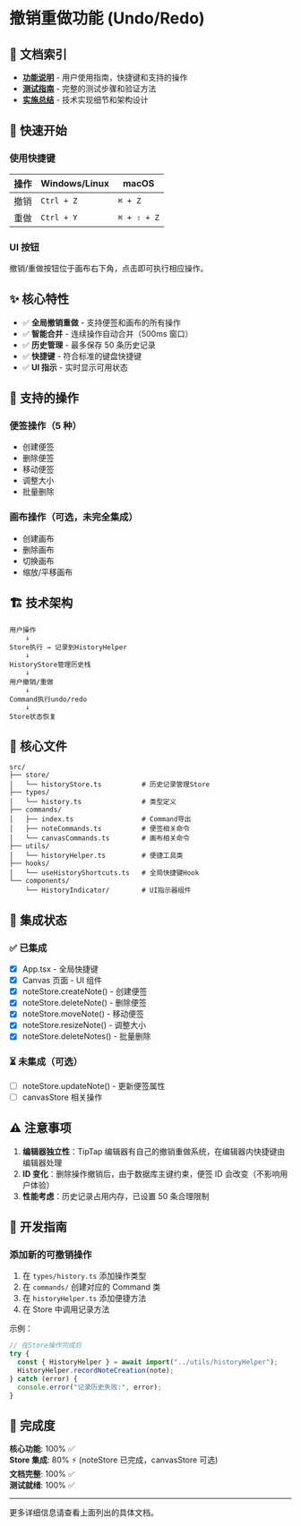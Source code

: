 # 撤销重做功能 (Undo/Redo)

## 📖 文档索引

- **[功能说明](./撤销重做功能说明.md)** - 用户使用指南，快捷键和支持的操作
- **[测试指南](./撤销重做功能测试指南.md)** - 完整的测试步骤和验证方法
- **[实施总结](./撤销重做功能实施总结.md)** - 技术实现细节和架构设计

## 🚀 快速开始

### 使用快捷键

| 操作 | Windows/Linux | macOS       |
| ---- | ------------- | ----------- |
| 撤销 | `Ctrl + Z`    | `⌘ + Z`     |
| 重做 | `Ctrl + Y`    | `⌘ + ⇧ + Z` |

### UI 按钮

撤销/重做按钮位于画布右下角，点击即可执行相应操作。

## ✨ 核心特性

- ✅ **全局撤销重做** - 支持便签和画布的所有操作
- ✅ **智能合并** - 连续操作自动合并（500ms 窗口）
- ✅ **历史管理** - 最多保存 50 条历史记录
- ✅ **快捷键** - 符合标准的键盘快捷键
- ✅ **UI 指示** - 实时显示可用状态

## 🎯 支持的操作

### 便签操作（5 种）

- 创建便签
- 删除便签
- 移动便签
- 调整大小
- 批量删除

### 画布操作（可选，未完全集成）

- 创建画布
- 删除画布
- 切换画布
- 缩放/平移画布

## 🏗️ 技术架构

```
用户操作
    ↓
Store执行 → 记录到HistoryHelper
    ↓
HistoryStore管理历史栈
    ↓
用户撤销/重做
    ↓
Command执行undo/redo
    ↓
Store状态恢复
```

## 📂 核心文件

```
src/
├── store/
│   └── historyStore.ts          # 历史记录管理Store
├── types/
│   └── history.ts               # 类型定义
├── commands/
│   ├── index.ts                 # Command导出
│   ├── noteCommands.ts          # 便签相关命令
│   └── canvasCommands.ts        # 画布相关命令
├── utils/
│   └── historyHelper.ts         # 便捷工具类
├── hooks/
│   └── useHistoryShortcuts.ts   # 全局快捷键Hook
└── components/
    └── HistoryIndicator/        # UI指示器组件
```

## 🔧 集成状态

### ✅ 已集成

- [x] App.tsx - 全局快捷键
- [x] Canvas 页面 - UI 组件
- [x] noteStore.createNote() - 创建便签
- [x] noteStore.deleteNote() - 删除便签
- [x] noteStore.moveNote() - 移动便签
- [x] noteStore.resizeNote() - 调整大小
- [x] noteStore.deleteNotes() - 批量删除

### ⏳ 未集成（可选）

- [ ] noteStore.updateNote() - 更新便签属性
- [ ] canvasStore 相关操作

## ⚠️ 注意事项

1. **编辑器独立性**：TipTap 编辑器有自己的撤销重做系统，在编辑器内快捷键由编辑器处理
2. **ID 变化**：删除操作撤销后，由于数据库主键约束，便签 ID 会改变（不影响用户体验）
3. **性能考虑**：历史记录占用内存，已设置 50 条合理限制

## 📝 开发指南

### 添加新的可撤销操作

1. 在 `types/history.ts` 添加操作类型
2. 在 `commands/` 创建对应的 Command 类
3. 在 `historyHelper.ts` 添加便捷方法
4. 在 Store 中调用记录方法

示例：

```typescript
// 在Store操作完成后
try {
  const { HistoryHelper } = await import("../utils/historyHelper");
  HistoryHelper.recordNoteCreation(note);
} catch (error) {
  console.error("记录历史失败:", error);
}
```

## 🎉 完成度

**核心功能**: 100% ✅  
**Store 集成**: 80% ⚡ (noteStore 已完成，canvasStore 可选)  
**文档完整**: 100% ✅  
**测试就绪**: 100% ✅

---

更多详细信息请查看上面列出的具体文档。
